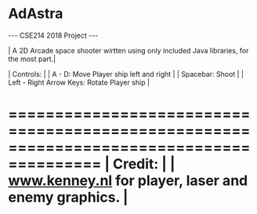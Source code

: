 # AdAstra
--- CSE214 2018 Project ---
 
| A 2D Arcade space shooter wirtten using only included Java libraries, for the most part.|
 
| Controls:                                                                               |
| A - D: Move Player ship left and right                                                  |
| Spacebar: Shoot                                                                         |
| Left - Right Arrow Keys: Rotate Player ship                                             |

 
 
 
 
 
 
 
 
 
 
 
 
 
 
 
 
 
 
 
 
 
 
 
 
 
 
 
 
 
 
 
 
 
   ========================================================================================
  | Credit:                                                                                |
  | www.kenney.nl for player, laser and enemy graphics.                                    |
   ========================================================================================

